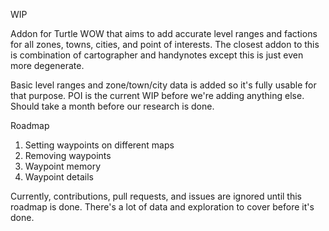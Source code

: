 WIP

Addon for Turtle WOW that aims to add accurate level ranges and factions for all zones, towns, cities, and point of interests.
The closest addon to this is combination of cartographer and handynotes except this is just even more degenerate.

Basic level ranges and zone/town/city data is added so it's fully usable for that purpose.
POI is the current WIP before we're adding anything else. Should take a month before our research is done.


Roadmap

1. Setting waypoints on different maps
2. Removing waypoints
3. Waypoint memory
4. Waypoint details


Currently, contributions, pull requests, and issues are ignored until this roadmap is done. There's a lot of data and exploration to cover before it's done.
